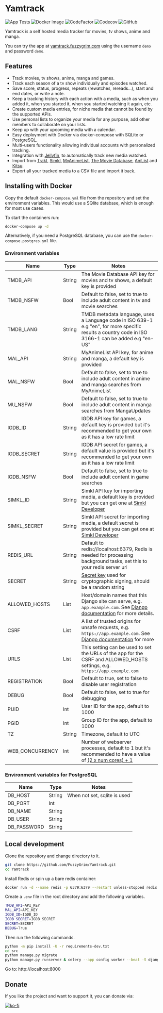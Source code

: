 # Yamtrack

![App Tests](https://github.com/FuzzyGrim/Yamtrack/actions/workflows/app-tests.yml/badge.svg)
![Docker Image](https://github.com/FuzzyGrim/Yamtrack/actions/workflows/docker-image.yml/badge.svg)
![CodeFactor](https://www.codefactor.io/repository/github/fuzzygrim/yamtrack/badge)
![Codecov](https://codecov.io/github/FuzzyGrim/Yamtrack/branch/dev/graph/badge.svg?token=PWUG660120)
![GitHub](https://img.shields.io/badge/license-AGPL--3.0-blue)

Yamtrack is a self hosted media tracker for movies, tv shows, anime and manga.

You can try the app at [yamtrack.fuzzygrim.com](https://yamtrack.fuzzygrim.com) using the username `demo` and password `demo`.

## Features

- Track movies, tv shows, anime, manga and games.
- Track each season of a tv show individually and episodes watched.
- Save score, status, progress, repeats (rewatches, rereads...), start and end dates, or write a note.
- Keep a tracking history with each action with a media, such as when you added it, when you started it, when you started watching it again, etc.
- Create custom media entries, for niche media that cannot be found by the supported APIs.
- Use personal lists to organize your media for any purpose, add other members to collaborate on your lists.
- Keep up with your upcoming media with a calendar.
- Easy deployment with Docker via docker-compose with SQLite or PostgreSQL.
- Multi-users functionality allowing individual accounts with personalized tracking.
- Integration with [Jellyfin](https://jellyfin.org/), to automatically track new media watched.
- Import from [Trakt](https://trakt.tv/), [Simkl](https://simkl.com/), [MyAnimeList](https://myanimelist.net/), [The Movie Database](https://www.themoviedb.org/), [AniList](https://anilist.co/) and [Kitsu](https://kitsu.app/).
- Export all your tracked media to a CSV file and import it back.

## Installing with Docker

Copy the default `docker-compose.yml` file from the repository and set the environment variables. This would use a SQlite database, which is enough for most use cases.

To start the containers run:

```bash
docker-compose up -d
```

Alternatively, if you need a PostgreSQL database, you can use the `docker-compose.postgres.yml` file.

### Environment variables

| Name            | Type   | Notes                                                                                                                                                                                           |
| --------------- | ------ | ----------------------------------------------------------------------------------------------------------------------------------------------------------------------------------------------- |
| TMDB_API        | String | The Movie Database API key for movies and tv shows, a default key is provided                                                                                                                   |
| TMDB_NSFW       | Bool   | Default to false, set to true to include adult content in tv and movie searches                                                                                                                 |
| TMDB_LANG       | String | TMDB metadata language, uses a Language code in ISO 639-1 e.g "en", for more specific results a country code in ISO 3166-1 can be added e.g "en-US"                                             |
| MAL_API         | String | MyAnimeList API key, for anime and manga, a default key is provided                                                                                                                             |
| MAL_NSFW        | Bool   | Default to false, set to true to include adult content in anime and manga searches from MyAnimeList                                                                                             |
| MU_NSFW         | Bool   | Default to false, set to true to include adult content in manga searches from MangaUpdates                                                                                                      |
| IGDB_ID         | String | IGDB API key for games, a default key is provided but it's recommended to get your own as it has a low rate limit                                                                               |
| IGDB_SECRET     | String | IGDB API secret for games, a default value is provided but it's recommended to get your own as it has a low rate limit                                                                          |
| IGDB_NSFW       | Bool   | Default to false, set to true to include adult content in game searches                                                                                                                         |
| SIMKL_ID        | String | Simkl API key for importing media, a default key is provided but you can get one at [Simkl Developer](https://simkl.com/settings/developer/new/custom-search/)                                  |
| SIMKL_SECRET    | String | Simkl API secret for importing media, a default secret is provided but you can get one at [Simkl Developer](https://simkl.com/settings/developer/new/custom-search/)                            |
| REDIS_URL       | String | Default to redis://localhost:6379, Redis is needed for processing background tasks, set this to your redis server url                                                                           |
| SECRET          | String | [Secret key](https://docs.djangoproject.com/en/stable/ref/settings/#secret-key) used for cryptographic signing, should be a random string                                                       |
| ALLOWED_HOSTS   | List   | Host/domain names that this Django site can serve, e.g. `app.example.com`. See [Django documentation](https://docs.djangoproject.com/en/stable/ref/settings/#allowed-hosts) for more details.   |
| CSRF            | List   | A list of trusted origins for unsafe requests, e.g. `https://app.example.com`. See [Django documentation](https://docs.djangoproject.com/en/stable/ref/settings/#csrf-trusted-origins) for more |
| URLS            | List   | This setting can be used to set the URLs of the app for the CSRF and ALLOWED_HOSTS settings, e.g. `https://app.example.com`                                                                     |
| REGISTRATION    | Bool   | Default to true, set to false to disable user registration                                                                                                                                      |
| DEBUG           | Bool   | Default to false, set to true for debugging                                                                                                                                                     |
| PUID            | Int    | User ID for the app, default to 1000                                                                                                                                                            |
| PGID            | Int    | Group ID for the app, default to 1000                                                                                                                                                           |
| TZ              | String | Timezone, default to UTC                                                                                                                                                                        |
| WEB_CONCURRENCY | Int    | Number of webserver processes, default to 1 but it's recommended to have a value of [(2 x num cores) + 1](https://docs.gunicorn.org/en/latest/design.html#how-many-workers)                     |

### Environment variables for PostgreSQL

| Name        | Type   | Notes                        |
| ----------- | ------ | ---------------------------- |
| DB_HOST     | String | When not set, sqlite is used |
| DB_PORT     | Int    |                              |
| DB_NAME     | String |                              |
| DB_USER     | String |                              |
| DB_PASSWORD | String |                              |

## Local development

Clone the repository and change directory to it.

```bash
git clone https://github.com/FuzzyGrim/Yamtrack.git
cd Yamtrack
```

Install Redis or spin up a bare redis container:

```bash
docker run -d --name redis -p 6379:6379 --restart unless-stopped redis:7-alpine
```

Create a `.env` file in the root directory and add the following variables.

```bash
TMDB_API=API_KEY
MAL_API=API_KEY
IGDB_ID=IGDB_ID
IGDB_SECRET=IGDB_SECRET
SECRET=SECRET
DEBUG=True
```

Then run the following commands.

```bash
python -m pip install -U -r requirements-dev.txt
cd src
python manage.py migrate
python manage.py runserver & celery --app config worker --beat -S django --loglevel DEBUG
```

Go to: http://localhost:8000

## Donate

If you like the project and want to support it, you can donate via:

[![ko-fi](https://ko-fi.com/img/githubbutton_sm.svg)](https://ko-fi.com/fuzzygrim)

